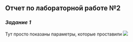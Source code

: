 ## Отчет по лабораторной работе №2
### *Задание 1*
Тут просто показаны параметры, которые проставили
![](https://github.com/JuSmiJu/laba/blob/master/lab2/photo/1.jpg)
